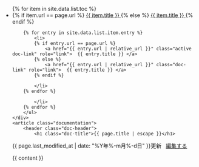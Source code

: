 ﻿---
layout: default
---
<div class="doc-container">
    <div class="doc-menu">
        <ul>
        {% for item in site.data.list.toc %}
            <li>
            {% if item.url == page.url %}
                <a href="{{ item.url | relative_url }}" class="active doc-link" role="link">  {{ item.title }} </a>
            {% else %}
                <a href="{{ item.url | relative_url }}" class="doc-link" role="link">  {{ item.title }} </a>
            {% endif %}

        {% for entry in site.data.list.item.entry %}
            <li>
            {% if entry.url == page.url %}
                <a href="{{ entry.url | relative_url }}" class="active doc-link" role="link">  {{ entry.title }} </a>
            {% else %}
                <a href="{{ entry.url | relative_url }}" class="doc-link" role="link">  {{ entry.title }} </a>
            {% endif %}

            </li>
        {% endfor %}

            </li>
        {% endfor %}
        </ul>
    </div>
    <article class="documentation">
        <header class="doc-header">
            <h1 class="doc-title">{{ page.title | escape }}</h1>
<p class="meta">
{{ page.last_modified_at | date: "%Y年%-m月%-d日" }}更新
&nbsp;
<i class="fa-pencil"></i>
<a href="https://github.com/{{ site.repository }}/blob/master/{{ page.path }}" alt="Edit">
編集する
</a>
</p>
        </header>
        <section>
            {{ content }}
        </section>
    </article>
</div>

<script>
{% include js/anchor.min.js %}
</script>
<script>anchors.add('h1, h2, h3, h4, h5, h6');</script>

<script>
function connecttext( textid, ischecked ) {
  document.getElementById(textid).disabled = !ischecked;
}
</script>